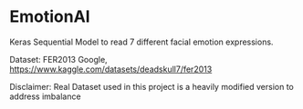 # EmotionAI
Keras Sequential Model to read 7 different facial emotion expressions.

Dataset: FER2013 Google, https://www.kaggle.com/datasets/deadskull7/fer2013

Disclaimer: Real Dataset used in this project is a heavily modified version to address imbalance
